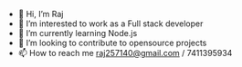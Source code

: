 - 👋 Hi, I’m Raj 
- 👀 I’m interested to work as a Full stack developer
- 🌱 I’m currently learning Node.js
- 💞️ I’m looking to contribute to opensource projects
- 📫 How to reach me raj257140@gmail.com / 7411395934

<!---
Rajagopal9597/Rajagopal9597 is a ✨ special ✨ repository because its `README.md` (this file) appears on your GitHub profile.
You can click the Preview link to take a look at your changes.
--->
